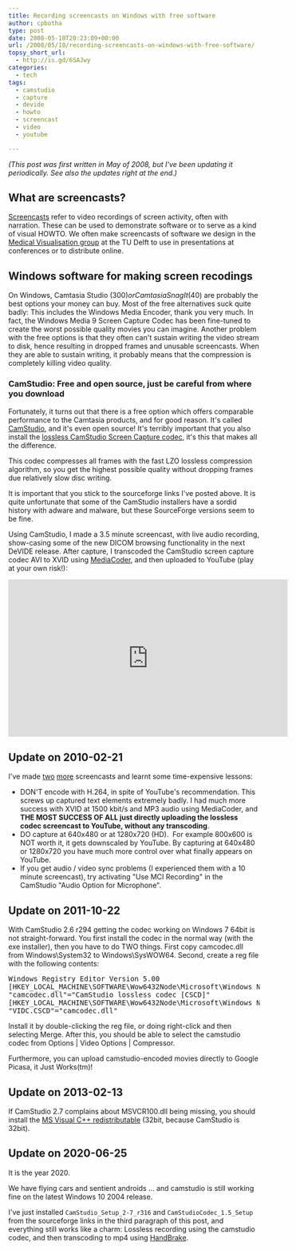 ```yaml
---
title: Recording screencasts on Windows with free software
author: cpbotha
type: post
date: 2008-05-10T20:23:09+00:00
url: /2008/05/10/recording-screencasts-on-windows-with-free-software/
topsy_short_url:
  - http://is.gd/6SAJwy
categories:
  - tech
tags:
  - camstudio
  - capture
  - devide
  - howto
  - screencast
  - video
  - youtube

---
```


_(This post was first written in May of 2008, but I've been updating it
periodically. See also the updates right at the end.)_

## What are screencasts?

[Screencasts][1] refer to video recordings of screen activity, often with
narration. These can be used to demonstrate software or to serve as a kind of
visual HOWTO. We often make screencasts of software we design in the [Medical
Visualisation group][2] at the TU Delft to use in presentations at conferences
or to distribute online.

## Windows software for making screen recodings

On Windows, Camtasia Studio ($300) or Camtasia SnagIt ($40) are probably the
best options your money can buy. Most of the free alternatives suck quite
badly: This includes the Windows Media Encoder, thank you very much. In fact,
the Windows Media 9 Screen Capture Codec has been fine-tuned to create the
worst possible quality movies you can imagine. Another problem with the free
options is that they often can't sustain writing the video stream to disk,
hence resulting in dropped frames and unusable screencasts. When they are able
to sustain writing, it probably means that the compression is completely
killing video quality.

### CamStudio: Free and open source, just be careful from where you download

Fortunately, it turns out that there is a free option which offers comparable
performance to the Camtasia products, and for good reason. It's called
[CamStudio][3], and it's even open source! It's terribly important that you
also install the [lossless CamStudio Screen Capture codec][4], it's this that
makes all the difference.

This codec compresses all frames with the fast LZO lossless compression
algorithm, so you get the highest possible quality without dropping frames due
relatively slow disc writing.

It is important that you stick to the sourceforge links I've posted above. It is
quite unfortunate that some of the CamStudio installers have a sordid history
with adware and malware, but these SourceForge versions seem to be fine.

Using CamStudio, I made a 3.5 minute screencast, with live audio recording,
show-casing some of the new DICOM browsing functionality in the next DeVIDE
release. After capture, I transcoded the CamStudio screen capture codec AVI to
XVID using [MediaCoder][5], and then uploaded to YouTube (play at your own
risk!):

<iframe width="560" height="315" src="https://www.youtube-nocookie.com/embed/iLfu6JXkWP4" frameborder="0" allow="accelerometer; autoplay; encrypted-media; gyroscope; picture-in-picture" allowfullscreen></iframe>

## Update on 2010-02-21

I've made <a title="Link to DRE screencast #1"
href="http://www.youtube.com/watch?v=xEbYw73y3pM"
data-rel="lightbox-video-0">two</a> <a title="Link to DRE screencast #2"
href="http://www.youtube.com/watch?v=7FwPw9qlsms"
data-rel="lightbox-video-1">more</a> screencasts and learnt some time-expensive
lessons:

- DON'T encode with H.264, in spite of YouTube's recommendation. This screws up
  captured text elements extremely badly. I had much more success with XVID at
  1500 kbit/s and MP3 audio using MediaCoder, and **THE MOST SUCCESS OF ALL
  just directly uploading the lossless codec screencast to YouTube, without any
  transcoding**.
- DO capture at 640x480 or at 1280x720 (HD).  For example 800x600 is NOT worth
  it, it gets downscaled by YouTube. By capturing at 640x480 or 1280x720 you
  have much more control over what finally appears on YouTube.
- If you get audio / video sync problems (I experienced them with a 10 minute
  screencast), try activating "Use MCI Recording" in the CamStudio "Audio
  Option for Microphone".

## Update on 2011-10-22

With CamStudio 2.6 r294 getting the codec working on Windows 7 64bit is not straight-forward. You first install the codec in the normal way (with the exe installer), then you have to do TWO things. First copy camcodec.dll from Windows\System32 to Windows\SysWOW64. Second, create a reg file with the following contents:

<pre class="brush: plain; title: ; notranslate" title="">
Windows Registry Editor Version 5.00
[HKEY_LOCAL_MACHINE\SOFTWARE\Wow6432Node\Microsoft\Windows NT\CurrentVersion\drivers.desc]
"camcodec.dll"="CamStudio lossless codec [CSCD]"
[HKEY_LOCAL_MACHINE\SOFTWARE\Wow6432Node\Microsoft\Windows NT\CurrentVersion\Drivers32]
"VIDC.CSCD"="camcodec.dll"
</pre>

Install it by double-clicking the reg file, or doing right-click and then selecting Merge. After this, you should be able to select the camstudio codec from Options | Video Options | Compressor.

Furthermore, you can upload camstudio-encoded movies directly to Google Picasa, it Just Works(tm)!

## Update on 2013-02-13

If CamStudio 2.7 complains about MSVCR100.dll being missing, you should install
the <a title="MS Visual C++ redistributable 32bit"
href="http://www.microsoft.com/en-us/download/details.aspx?id=5555">MS Visual
C++ redistributable</a> (32bit, because CamStudio is 32bit).

## Update on 2020-06-25

It is the year 2020.

We have flying cars and sentient androids ... and camstudio is still working
fine on the latest Windows 10 2004 release.

I've just installed `CamStudio_Setup_2-7_r316` and `CamStudioCodec_1.5_Setup`
from the sourceforge links in the third paragraph of this post, and everything
still works like a charm: Lossless recording using the camstudio codec, and
then transcoding to mp4 using [HandBrake](https://handbrake.fr/).

 [1]: http://en.wikipedia.org/wiki/Screencast "Screencast entry on Wikipedia"
 [2]: http://visualisation.tudelft.nl/MedVis "MedVis at the TU Delft"
 [3]: https://sourceforge.net/projects/camstudio/files/stable/ "Link to CamStudio sourceforge"
 [4]: http://sourceforge.net/projects/camstudio/files/legacy/CamStudioCodec_1.5_Setup.exe/download "CamStudio screen capture codec link"
 [5]: http://www.mediacoderhq.com/ "MediaCoder website"
